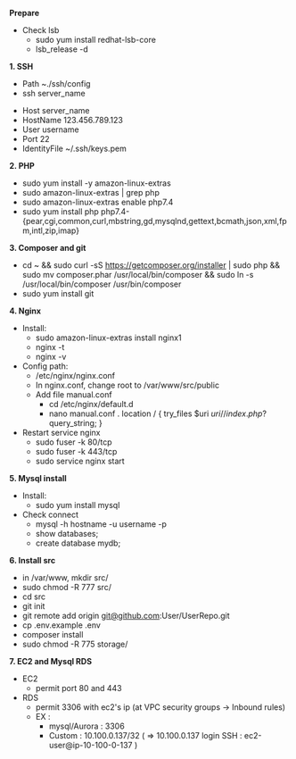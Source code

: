 **Prepare**
* Check lsb
    - sudo yum install redhat-lsb-core
    - lsb_release -d

**1. SSH**
+ Path ~./ssh/config
+ ssh server_name

* Host server_name
* HostName 123.456.789.123
* User username
* Port 22
* IdentityFile ~/.ssh/keys.pem

**2. PHP**
+ sudo yum install -y amazon-linux-extras
+ sudo amazon-linux-extras | grep php
+ sudo amazon-linux-extras enable php7.4
+ sudo yum install php php7.4-{pear,cgi,common,curl,mbstring,gd,mysqlnd,gettext,bcmath,json,xml,fpm,intl,zip,imap}

**3. Composer and git**
+ cd ~ && sudo curl -sS https://getcomposer.org/installer | sudo php && sudo mv composer.phar /usr/local/bin/composer && sudo ln -s /usr/local/bin/composer /usr/bin/composer
+ sudo yum install git

**4. Nginx**
* Install:
  - sudo amazon-linux-extras install nginx1
  - nginx -t
  - nginx -v
* Config path:
  - /etc/nginx/nginx.conf
  - In nginx.conf, change root to /var/www/src/public
  - Add file manual.conf
    + cd /etc/nginx/default.d
    + nano manual.conf
        . location / {
			try_files $uri $uri/ /index.php?$query_string;
		}
* Restart service nginx
  - sudo fuser -k 80/tcp
  - sudo fuser -k 443/tcp
  - sudo service nginx start

**5. Mysql install**
* Install:
  - sudo yum install mysql
* Check connect
  - mysql -h hostname -u username -p
  - show databases;
  - create database mydb;

**6. Install src**
- in /var/www, mkdir src/
- sudo chmod -R 777 src/
- cd src
- git init
- git remote add origin git@github.com:User/UserRepo.git
- cp .env.example .env
- composer install
- sudo chmod -R 775 storage/

**7. EC2 and Mysql RDS**
* EC2
  - permit port 80 and 443
* RDS
  - permit 3306 with ec2's ip
  (at VPC security groups -> Inbound rules)
  - EX :
    + mysql/Aurora : 3306 
	 + Custom : 10.100.0.137/32 ( => 10.100.0.137 login SSH : ec2-user@ip-10-100-0-137 )
